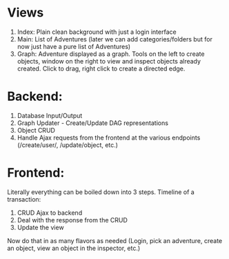 # Views

1. Index: Plain clean background with just a login interface
2. Main: List of Adventures (later we can add categories/folders but for now just have a pure list of Adventures)
3. Graph: Adventure displayed as a graph. Tools on the left to create objects, window on the right to view and inspect objects already created. Click to drag, right click to create a directed edge. 

# Backend:

1. Database Input/Output
2. Graph Updater - Create/Update DAG representations
3. Object CRUD
4. Handle Ajax requests from the frontend at the various endpoints (/create/user/, /update/object, etc.)

# Frontend:

Literally everything can be boiled down into 3 steps.
Timeline of a transaction:
1. CRUD Ajax to backend
2. Deal with the response from the CRUD
3. Update the view

Now do that in as many flavors as needed (Login, pick an adventure, create an object, view an object in the inspector, etc.)
